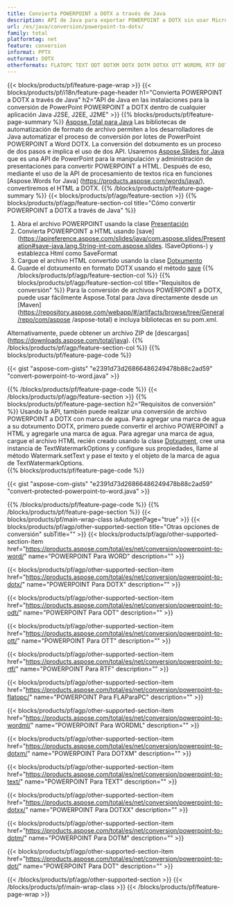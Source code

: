 ```yaml
---
title: Convierta POWERPOINT a DOTX a través de Java
description: API de Java para exportar POWERPOINT a DOTX sin usar Microsoft Word o PowerPoint
url: /es/java/conversion/powerpoint-to-dotx/
family: total
platformtag: net
feature: conversion
informat: PPTX
outformat: DOTX
otherformats: FLATOPC TEXT ODT DOTXM DOTX DOTM DOTXX OTT WORDML RTF DOT WORD
---
```

{{< blocks/products/pf/feature-page-wrap >}}
{{< blocks/products/pf/i18n/feature-page-header h1="Convierta POWERPOINT a DOTX a través de Java" h2="API de Java en las instalaciones para la conversión de PowerPoint POWERPOINT a DOTX dentro de cualquier aplicación Java J2SE, J2EE, J2ME" >}}
{{% blocks/products/pf/feature-page-summary %}}
[Aspose.Total para Java](https://products.aspose.com/total/java/) Las bibliotecas de automatización de formato de archivo permiten a los desarrolladores de Java automatizar el proceso de conversión por lotes de PowerPoint POWERPOINT a Word DOTX. La conversión del dotxumento es un proceso de dos pasos e implica el uso de dos API. Usaremos [Aspose.Slides for Java](https://products.aspose.com/slides/java/) que es una API de PowerPoint para la manipulación y administración de presentaciones para convertir POWERPOINT a HTML. Después de eso, mediante el uso de la API de procesamiento de textos rica en funciones [Aspose.Words for Java] (https://products.aspose.com/words/java/), convertiremos el HTML a DOTX.
{{% /blocks/products/pf/feature-page-summary  %}}
{{< blocks/products/pf/agp/feature-section >}}
{{% blocks/products/pf/agp/feature-section-col title="Cómo convertir POWERPOINT a DOTX a través de Java" %}}
1. Abra el archivo POWERPOINT usando la clase [Presentación](https://apireference.aspose.com/slides/java/com.aspose.slides/Presentation)
2. Convierta POWERPOINT a HTML usando [save](https://apireference.aspose.com/slides/java/com.aspose.slides/Presentation#save-java.lang.String-int-com.aspose.slides. ISaveOptions-) y establezca Html como SaveFormat
3. Cargue el archivo HTML convertido usando la clase [Dotxumento](https://apireference.aspose.com/words/java/com.aspose.words/Dotxument)
4. Guarde el dotxumento en formato DOTX usando el método [save](https://apireference.aspose.com/words/java/com.aspose.words/Dotxument#save(java.lang.String,int))
{{% /blocks/products/pf/agp/feature-section-col %}}
{{% blocks/products/pf/agp/feature-section-col title="Requisitos de conversión" %}}
Para la conversión de archivos POWERPOINT a DOTX, puede usar fácilmente Aspose.Total para Java directamente desde un [Maven](https://repository.aspose.com/webapp/#/artifacts/browse/tree/General/repo/com/aspose /aspose-total) e incluya bibliotecas en su pom.xml.

Alternativamente, puede obtener un archivo ZIP de [descargas] (https://downloads.aspose.com/total/java).
{{% /blocks/products/pf/agp/feature-section-col %}}
{{% blocks/products/pf/feature-page-code %}}

{{< gist "aspose-com-gists" "e2391d73d26866486249478b88c2ad59" "convert-powerpoint-to-word.java" >}}

{{% /blocks/products/pf/feature-page-code %}}
{{< /blocks/products/pf/agp/feature-section >}}
{{% blocks/products/pf/feature-page-section  h2="Requisitos de conversión" %}}
Usando la API, también puede realizar una conversión de archivo POWERPOINT a DOTX con marca de agua. Para agregar una marca de agua a su dotxumento DOTX, primero puede convertir el archivo POWERPOINT a HTML y agregarle una marca de agua. Para agregar una marca de agua, cargue el archivo HTML recién creado usando la clase [Dotxument](https://apireference.aspose.com/words/java/com.aspose.words/Dotxument), cree una instancia de TextWatermarkOptions y configure sus propiedades, llame al método Watermark.setText y pase el texto y el objeto de la marca de agua de TextWatermarkOptions.  
{{% blocks/products/pf/feature-page-code %}}

{{< gist "aspose-com-gists" "e2391d73d26866486249478b88c2ad59" "convert-protected-powerpoint-to-word.java" >}}
{{% /blocks/products/pf/feature-page-code  %}}
{{% /blocks/products/pf/feature-page-section %}}
{{< blocks/products/pf/main-wrap-class isAutogenPage="true" >}}
{{< blocks/products/pf/agp/other-supported-section title="Otras opciones de conversión" subTitle="" >}}
{{< blocks/products/pf/agp/other-supported-section-item href="https://products.aspose.com/total/es/net/conversion/powerpoint-to-word/" name="POWERPOINT Para WORD" description="" >}}

{{< blocks/products/pf/agp/other-supported-section-item href="https://products.aspose.com/total/es/net/conversion/powerpoint-to-dotx/" name="POWERPOINT Para DOTX" description="" >}}

{{< blocks/products/pf/agp/other-supported-section-item href="https://products.aspose.com/total/es/net/conversion/powerpoint-to-odt/" name="POWERPOINT Para ODT" description="" >}}

{{< blocks/products/pf/agp/other-supported-section-item href="https://products.aspose.com/total/es/net/conversion/powerpoint-to-ott/" name="POWERPOINT Para OTT" description="" >}}

{{< blocks/products/pf/agp/other-supported-section-item href="https://products.aspose.com/total/es/net/conversion/powerpoint-to-rtf/" name="POWERPOINT Para RTF" description="" >}}

{{< blocks/products/pf/agp/other-supported-section-item href="https://products.aspose.com/total/es/net/conversion/powerpoint-to-flatopc/" name="POWERPOINT Para FLAParaPC" description="" >}}

{{< blocks/products/pf/agp/other-supported-section-item href="https://products.aspose.com/total/es/net/conversion/powerpoint-to-wordml/" name="POWERPOINT Para WORDML" description="" >}}

{{< blocks/products/pf/agp/other-supported-section-item href="https://products.aspose.com/total/es/net/conversion/powerpoint-to-dotxm/" name="POWERPOINT Para DOTXM" description="" >}}

{{< blocks/products/pf/agp/other-supported-section-item href="https://products.aspose.com/total/es/net/conversion/powerpoint-to-text/" name="POWERPOINT Para TEXT" description="" >}}

{{< blocks/products/pf/agp/other-supported-section-item href="https://products.aspose.com/total/es/net/conversion/powerpoint-to-dotxx/" name="POWERPOINT Para DOTXX" description="" >}}

{{< blocks/products/pf/agp/other-supported-section-item href="https://products.aspose.com/total/es/net/conversion/powerpoint-to-dotm/" name="POWERPOINT Para DOTM" description="" >}}

{{< blocks/products/pf/agp/other-supported-section-item href="https://products.aspose.com/total/es/net/conversion/powerpoint-to-dot/" name="POWERPOINT Para DOT" description="" >}}


{{< /blocks/products/pf/agp/other-supported-section >}}
{{< /blocks/products/pf/main-wrap-class >}}
{{< /blocks/products/pf/feature-page-wrap >}}